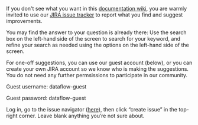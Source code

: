 If you don't see what you want in this [documentation wiki](https://github.com/dataflow/DataStage/wiki/_pages), you are warmly invited to use our [JIRA issue tracker](http://dataflow-jira.bodleian.ox.ac.uk/jira/secure/IssueNavigator.jspa.) to report what you find and suggest improvements.  

You may find the answer to your question is already there: Use the search box on the left-hand side of the screen to search for your keyword, and refine your search as needed using the options on the left-hand side of the screen. 

For one-off suggestions, you can use our guest account (below), or you can create your own JIRA account so we know who is making the suggestions.  You do not need any further permsissions to participate in our community.

Guest username: dataflow-guest

Guest password: dataflow-guest

Log in, go to the issue navigator ([here](http://dataflow-jira.bodleian.ox.ac.uk/jira/secure/IssueNavigator.jspa)), then click “create issue” in the top-right corner.  Leave blank anything you’re not sure about. 
